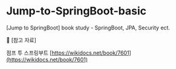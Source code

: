 # Jump-to-SpringBoot-basic
[Jump to SpringBoot] book study - SpringBoot, JPA, Security ect.

📕 [참고 자료] <br/>

점프 투 스프링부트 [https://wikidocs.net/book/7601](https://wikidocs.net/book/7601)
